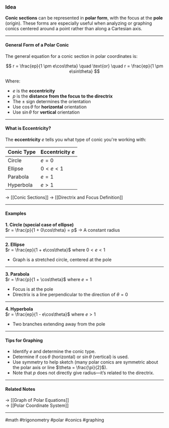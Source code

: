 ### Idea

**Conic sections** can be represented in **polar form**, with the focus at the **pole** (origin). These forms are especially useful when analyzing or graphing conics centered around a point rather than along a Cartesian axis.

---

#### General Form of a Polar Conic

The general equation for a conic section in polar coordinates is:

$$
r = \frac{ep}{1 \pm e\cos\theta} \quad \text{or} \quad r = \frac{ep}{1 \pm e\sin\theta}
$$

Where:
- $e$ is the **eccentricity**
- $p$ is the **distance from the focus to the directrix**
- The $\pm$ sign determines the orientation
- Use $\cos\theta$ for **horizontal** orientation  
- Use $\sin\theta$ for **vertical** orientation  

---

#### What is Eccentricity?

The **eccentricity** $e$ tells you what type of conic you're working with:

| Conic Type      | Eccentricity $e$ |
|-----------------|------------------|
| Circle          | $e = 0$          |
| Ellipse         | $0 < e < 1$      |
| Parabola        | $e = 1$          |
| Hyperbola       | $e > 1$          |

→ [[Conic Sections]]
→ [[Directrix and Focus Definition]]

---

#### Examples

**1. Circle (special case of ellipse)**  
$r = \frac{p}{1 + 0\cos\theta} = p$ → A constant radius  

---

**2. Ellipse**  
$r = \frac{ep}{1 + e\cos\theta}$ where $0 < e < 1$  
- Graph is a stretched circle, centered at the pole  


---

**3. Parabola**  
$r = \frac{p}{1 + \cos\theta}$ where $e = 1$  
- Focus is at the pole  
- Directrix is a line perpendicular to the direction of $\theta = 0$  


---

**4. Hyperbola**  
$r = \frac{ep}{1 - e\cos\theta}$ where $e > 1$  
- Two branches extending away from the pole  

---

#### Tips for Graphing

- Identify $e$ and determine the conic type.
- Determine if $\cos\theta$ (horizontal) or $\sin\theta$ (vertical) is used.
- Use symmetry to help sketch (many polar conics are symmetric about the polar axis or line $\theta = \frac{\pi}{2}$).
- Note that $p$ does not directly give radius—it’s related to the directrix.

---

#### Related Notes  
→ [[Graph of Polar Equations]]  
→ [[Polar Coordinate System]]  

---

#math #trigonometry #polar #conics #graphing
